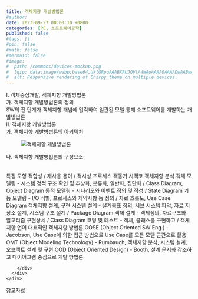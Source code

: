 ```yaml
---
title: 객체지향 개발방법론
#author: 
date: 2023-09-27 00:00:10 +0800
categories: [PE, 소프트웨어공학]
published: false
#tags: []
#pin: false
#math: false
#mermaid: false
#image:
#  path: /commons/devices-mockup.png
#  lqip: data:image/webp;base64,UklGRpoAAABXRUJQVlA4WAoAAAAQAAAADwAABwAAQUxQSDIAAAARL0AmbZurmr57yyIiqE8oiG0bejIYEQTgqiDA9vqnsUSI6H+oAERp2HZ65qP/VIAWAFZQOCBCAAAA8AEAnQEqEAAIAAVAfCWkAALp8sF8rgRgAP7o9FDvMCkMde9PK7euH5M1m6VWoDXf2FkP3BqV0ZYbO6NA/VFIAAAA
#  alt: Responsive rendering of Chirpy theme on multiple devices.
---
```


<div class="post-wrap">
  <div class="para">
    <div class="para-title">
      I. 객체중심개발, 객체지향 개발방법론
    </div>
    <div class="para-cntnt">
      <div class="para">
        <div class="para-title">
          가. 객체지향 개발방법론의 정의
        </div>
        <div class="para-cntnt">
            SW의 전 단계가 객체지향 개념에 입각하여 일관된 모델 통해 소프트웨어를 개발하는 개발방법론
        </div>
      </div>
    </div>
  </div>
  
  <div class="para">
    <div class="para-title">
      II. 객체지향 개발방법론
    </div>
    <div class="para-cntnt">
      <div class="para">
        <div class="para-title">
          가. 객체지향 개발방법론의 아키텍처
        </div>
        <div class="para-cntnt">
          <figure class="post-figure">
            <img src="/assets/img/posts/객체지향-개발방법론.png" alt="객체지향 개발방법론">
<!--            <figcaption>Source: Unveiling the Metaverse: Exploring Emerging Trends, Multifaceted Perspectives, and Future Challenges</figcaption>-->
          </figure>
        </div>
      </div>
      <div class="para">
        <div class="para-title">
          나. 객체지향 개발방법론의 구성요소
        </div>
        <div class="para-cntnt">
          <table class="post-table">
          </table>
          특징
  모형 적합성 / 재사용 용이 / 적시성
프로세스 객동기 시객코
  객체지향 분석
    객체 모델링 - 시스템 정적 구조 확인 및 추상화, 분류화, 일반화, 집단화 / Class Diagram, Object Diagram
    동적 모델링 - 시나리오와 이벤트 정의 및 작성 / State Diagram
    기능 모델링 - I/O 식별, 프로세스와 제약사항 등 정의 / 자료 흐름도, Use Case Diagram
  객체지향 설계, 구현
    시스템 설계 - 설계목표 정의, 서브 시스템 파악, 자료 저장소 설계, 시스템 구조 설계 / Package Diagram
    객체 설계 - 객체정의, 자료구조와 알고리즘 구현상세 / Class Diagram
    코딩 및 테스트 - 객체, 클래스를 구현하고 / 객체지향 언어
대표적인 객체지향 방법론
  OOSE (Object Oriented SW Eng.) - Jacobson, Use Case에 의한 접근 방법으로 Use Case를 모든 모델 근간으로 활용
  OMT (Object Modeling Technology) - Rumbauch, 객체지향 분석, 시스템 설계, 오브젝트 설계 및 구현
  OOD (Object Oriented Design) - Booth, 설계 문서화 강조하고 다이어그램 중심으로 개발 방법론

        </div>
      </div>
    </div>
  </div>

  <div class="refr-wrap">
    <div class="refr-title">
        참고자료
    </div>
    <ol class="refr-list">
    <!--    <li>(나현식, 최대선) <a target="_blank" href="https://scienceon.kisti.re.kr/commons/util/originalView.do?cn=JAKO202225948430499&oCn=JAKO202225948430499&dbt=JAKO&journal=NJOU00291864">메타버스 보안 위협 요소 및 대응 방안 검토</a></li>-->
    <!--    <li>(M. Uddin, S. Manickam, H. Ullah, M. Obaidat and A. Dandoush) <a target="_blank" href="https://ieeexplore.ieee.org/abstract/document/10138386">Unveiling the Metaverse: Exploring Emerging Trends, Multifaceted Perspectives, and Future Challenges</a></li>-->
    </ol>
  </div>
</div>
